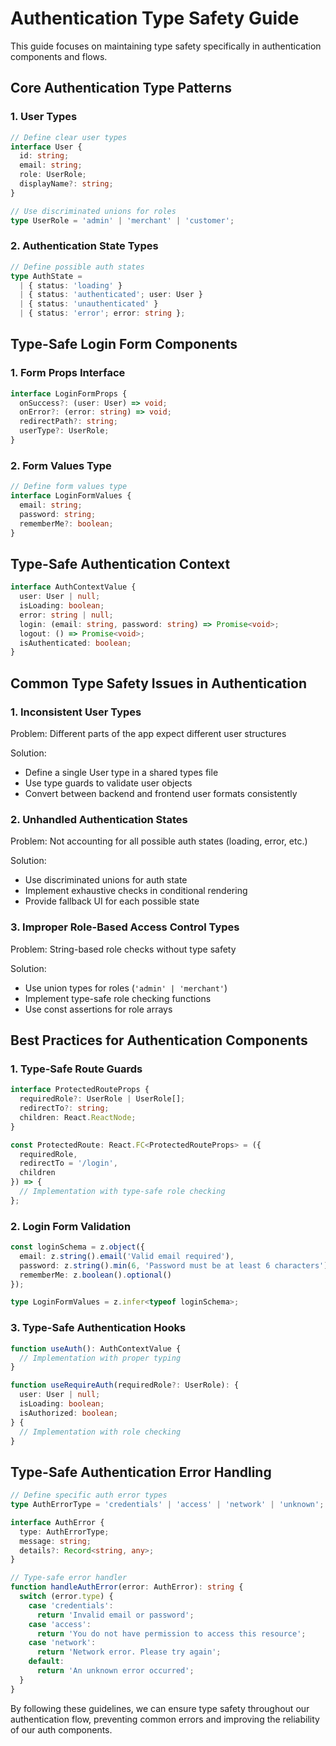 
# Authentication Type Safety Guide

This guide focuses on maintaining type safety specifically in authentication components and flows.

## Core Authentication Type Patterns

### 1. User Types

```typescript
// Define clear user types
interface User {
  id: string;
  email: string;
  role: UserRole;
  displayName?: string;
}

// Use discriminated unions for roles
type UserRole = 'admin' | 'merchant' | 'customer';
```

### 2. Authentication State Types

```typescript
// Define possible auth states
type AuthState = 
  | { status: 'loading' }
  | { status: 'authenticated'; user: User }
  | { status: 'unauthenticated' }
  | { status: 'error'; error: string };
```

## Type-Safe Login Form Components

### 1. Form Props Interface

```typescript
interface LoginFormProps {
  onSuccess?: (user: User) => void;
  onError?: (error: string) => void;
  redirectPath?: string;
  userType?: UserRole;
}
```

### 2. Form Values Type

```typescript
// Define form values type
interface LoginFormValues {
  email: string;
  password: string;
  rememberMe?: boolean;
}
```

## Type-Safe Authentication Context

```typescript
interface AuthContextValue {
  user: User | null;
  isLoading: boolean;
  error: string | null;
  login: (email: string, password: string) => Promise<void>;
  logout: () => Promise<void>;
  isAuthenticated: boolean;
}
```

## Common Type Safety Issues in Authentication

### 1. Inconsistent User Types

Problem: Different parts of the app expect different user structures

Solution:
- Define a single User type in a shared types file
- Use type guards to validate user objects
- Convert between backend and frontend user formats consistently

### 2. Unhandled Authentication States

Problem: Not accounting for all possible auth states (loading, error, etc.)

Solution:
- Use discriminated unions for auth state
- Implement exhaustive checks in conditional rendering
- Provide fallback UI for each possible state

### 3. Improper Role-Based Access Control Types

Problem: String-based role checks without type safety

Solution:
- Use union types for roles (`'admin' | 'merchant'`)
- Implement type-safe role checking functions
- Use const assertions for role arrays

## Best Practices for Authentication Components

### 1. Type-Safe Route Guards

```typescript
interface ProtectedRouteProps {
  requiredRole?: UserRole | UserRole[];
  redirectTo?: string;
  children: React.ReactNode;
}

const ProtectedRoute: React.FC<ProtectedRouteProps> = ({
  requiredRole,
  redirectTo = '/login',
  children
}) => {
  // Implementation with type-safe role checking
};
```

### 2. Login Form Validation

```typescript
const loginSchema = z.object({
  email: z.string().email('Valid email required'),
  password: z.string().min(6, 'Password must be at least 6 characters'),
  rememberMe: z.boolean().optional()
});

type LoginFormValues = z.infer<typeof loginSchema>;
```

### 3. Type-Safe Authentication Hooks

```typescript
function useAuth(): AuthContextValue {
  // Implementation with proper typing
}

function useRequireAuth(requiredRole?: UserRole): {
  user: User | null;
  isLoading: boolean;
  isAuthorized: boolean;
} {
  // Implementation with role checking
}
```

## Type-Safe Authentication Error Handling

```typescript
// Define specific auth error types
type AuthErrorType = 'credentials' | 'access' | 'network' | 'unknown';

interface AuthError {
  type: AuthErrorType;
  message: string;
  details?: Record<string, any>;
}

// Type-safe error handler
function handleAuthError(error: AuthError): string {
  switch (error.type) {
    case 'credentials':
      return 'Invalid email or password';
    case 'access':
      return 'You do not have permission to access this resource';
    case 'network':
      return 'Network error. Please try again';
    default:
      return 'An unknown error occurred';
  }
}
```

By following these guidelines, we can ensure type safety throughout our authentication flow, preventing common errors and improving the reliability of our auth components.

